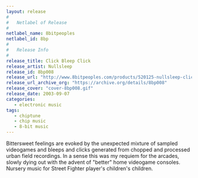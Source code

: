 ```yaml
---
layout: release
#
#   Netlabel of Release
#
netlabel_name: 8bitpeoples
netlabel_id: 8bp
#
#   Release Info
#
release_title: Click Bleep Click
release_artist: Nullsleep
release_id: 8bp008
release_url: "http://www.8bitpeoples.com/products/520125-nullsleep-click-bleep-click"
release_url_archive_org: "https://archive.org/details/8bp008"
release_cover: "cover-8bp008.gif"
release_date: 2003-09-07
categories:
   - electronic music
tags:
   - chiptune
   - chip music
   - 8-bit music
---
```

Bittersweet feelings are evoked by the unexpected mixture of sampled videogames and bleeps and clicks generated from chopped and processed urban field recordings. In a sense this was my requiem for the arcades, slowly dying out with the advent of "better" home videogame consoles. Nursery music for Street Fighter player's children's children.